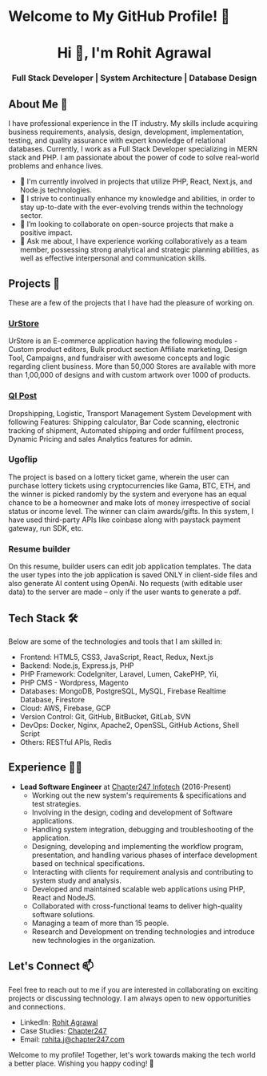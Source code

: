 # Welcome to My GitHub Profile! 👋

<h1 align="center">Hi 👋, I'm Rohit Agrawal</h1>
<h3 align="center">Full Stack Developer | System Architecture | Database Design</h3>

## About Me 🚀

I have professional experience in the IT industry. My skills include acquiring business requirements, analysis, design, development, implementation, testing, and quality assurance with expert knowledge of relational databases. Currently, I work as a Full Stack Developer specializing in MERN stack and PHP. I am passionate about the power of code to solve real-world problems and enhance lives.

- 🔭 I'm currently involved in projects that utilize PHP, React, Next.js, and Node.js technologies.
- 🌱 I strive to continually enhance my knowledge and abilities, in order to stay up-to-date with the ever-evolving trends within the technology sector.
- 👯 I’m looking to collaborate on open-source projects that make a positive impact.
- 💬 Ask me about, I have experience working collaboratively as a team member, possessing strong analytical and strategic planning abilities, as well as effective interpersonal and communication skills.


## Projects 🚀

These are a few of the projects that I have had the pleasure of working on.

### [UrStore](https://urstore.ca/)

UrStore is an E-commerce application having the following modules - Custom product editors, Bulk product section Affiliate marketing, Design Tool, Campaigns, and fundraiser with awesome concepts and logic regarding client business. More than 50,000 Stores are available with more than 1,00,000 of designs and with custom artwork over 1000 of products.

### [QI Post](https://www.qi-post.com)

Dropshipping, Logistic, Transport Management System Development with following Features: Shipping calculator, Bar Code scanning, electronic tracking of shipment, Automated shipping and order fulfilment process, Dynamic Pricing and sales Analytics features for admin.


### Ugoflip

The project is based on a lottery ticket game, wherein the user can purchase lottery tickets using cryptocurrencies like Gama, BTC, ETH, and the winner is picked randomly by the system and everyone has an equal chance to be a homeowner and make lots of money irrespective of social status or income level. The winner can claim awards/gifts. In this system, I have used third-party APIs like coinbase along with paystack payment gateway, run SDK, etc.

### Resume builder

On this resume, builder users can edit job application templates. The data the user types into the job application is saved ONLY in client-side files and also generate AI content using OpenAi. No requests (with editable user data) to the server are made – only if the user wants to generate a pdf.


## Tech Stack 🛠️

Below are some of the technologies and tools that I am skilled in:

- Frontend: HTML5, CSS3, JavaScript, React, Redux, Next.js
- Backend: Node.js, Express.js, PHP
- PHP Framework: CodeIgniter, Laravel, Lumen, CakePHP, Yii,
- PHP CMS - Wordpress, Magento  
- Databases: MongoDB, PostgreSQL, MySQL, Firebase Realtime Database, Firestore
- Cloud: AWS, Firebase, GCP
- Version Control: Git, GitHub, BitBucket, GitLab, SVN
- DevOps: Docker, Nginx, Apache2, OpenSSL, GitHub Actions, Shell Script
- Others: RESTful APIs, Redis

## Experience 👨‍💻
- **Lead Software Engineer** at [Chapter247 Infotech](https://www.chapter247.com/) (2016-Present)
   - Working out the new system's requirements & specifications and test strategies.
   - Involving in the design, coding and development of Software applications.
   - Handling system integration, debugging and troubleshooting of the application.
   - Designing, developing and implementing the workflow program, presentation, and handling various phases of interface development based on technical specifications.
   - Interacting with clients for requirement analysis and contributing to system study and analysis.
   - Developed and maintained scalable web applications using PHP, React and NodeJS.
   - Collaborated with cross-functional teams to deliver high-quality software solutions.
   - Managing a team of more than 15 people.
   - Research and Development on trending technologies and introduce new technologies in the organization.

## Let's Connect 📫
Feel free to reach out to me if you are interested in collaborating on exciting projects or discussing technology. I am always open to new opportunities and connections.

- LinkedIn: [Rohit Agrawal](https://linkedin.com/in/rohit-agrawal-84510591)
- Case Studies: [Chapter247](https://www.chapter247.com/case-studies/)
- Email: rohita.j@chapter247.com

Welcome to my profile! Together, let's work towards making the tech world a better place. Wishing you happy coding! 🚀

